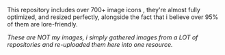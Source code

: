 This repository includes over 700+ image icons , they're almost fully optimized, and resized perfectly, alongside the fact that i believe over 95% of them are lore-friendly. 

*These are NOT my images, i simply gathered images from a LOT of repositories and re-uploaded them here into one resource.*